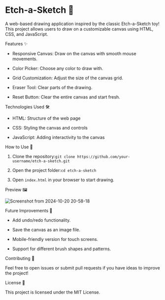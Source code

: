 # Etch-a-Sketch 🎨

A web-based drawing application inspired by the classic Etch-a-Sketch toy! This project allows users to draw on a customizable canvas using HTML, CSS, and JavaScript.

Features ✨

- Responsive Canvas: Draw on the canvas with smooth mouse movements.

- Color Picker: Choose any color to draw with.

- Grid Customization: Adjust the size of the canvas grid.

- Eraser Tool: Clear parts of the drawing.

- Reset Button: Clear the entire canvas and start fresh.


Technologies Used 🛠️

- HTML: Structure of the web page

- CSS: Styling the canvas and controls

- JavaScript: Adding interactivity to the canvas

How to Use 🚀

1. Clone the repository:```git clone https://github.com/your-username/etch-a-sketch.git```

2. Open the project folder:```cd etch-a-sketch```

3. Open ```index.html``` in your browser to start drawing.


Preview 🖼

![Screenshot from 2024-10-20 20-58-18](https://github.com/user-attachments/assets/86b447da-02c5-4246-89b0-d0c2d9140a3b)


Future Improvements 🚧

- Add undo/redo functionality.

- Save the canvas as an image file.

- Mobile-friendly version for touch screens.

- Support for different brush shapes and patterns.

Contributing 🤝

Feel free to open issues or submit pull requests if you have ideas to improve the project!

License 📜

This project is licensed under the MIT License.



